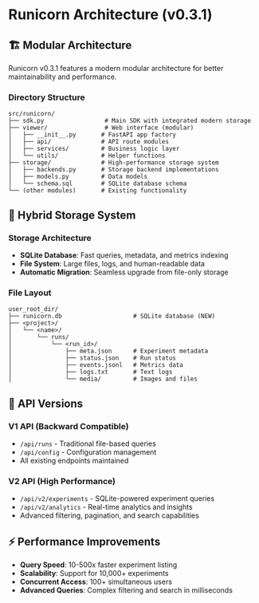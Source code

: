 # Runicorn Architecture (v0.3.1)

## 🏗️ Modular Architecture

Runicorn v0.3.1 features a modern modular architecture for better maintainability and performance.

### Directory Structure
```
src/runicorn/
├── sdk.py                 # Main SDK with integrated modern storage
├── viewer/                # Web interface (modular)
│   ├── __init__.py       # FastAPI app factory
│   ├── api/              # API route modules
│   ├── services/         # Business logic layer
│   └── utils/            # Helper functions
├── storage/              # High-performance storage system
│   ├── backends.py       # Storage backend implementations
│   ├── models.py         # Data models
│   └── schema.sql        # SQLite database schema
└── (other modules)       # Existing functionality
```

## 💾 Hybrid Storage System

### Storage Architecture
- **SQLite Database**: Fast queries, metadata, and metrics indexing
- **File System**: Large files, logs, and human-readable data
- **Automatic Migration**: Seamless upgrade from file-only storage

### File Layout
```
user_root_dir/
├── runicorn.db                    # SQLite database (NEW)
├── <project>/
│   └── <name>/
│       └── runs/
│           └── <run_id>/
│               ├── meta.json      # Experiment metadata
│               ├── status.json    # Run status
│               ├── events.jsonl   # Metrics data
│               ├── logs.txt       # Text logs
│               └── media/         # Images and files
```

## 🔧 API Versions

### V1 API (Backward Compatible)
- `/api/runs` - Traditional file-based queries
- `/api/config` - Configuration management
- All existing endpoints maintained

### V2 API (High Performance)
- `/api/v2/experiments` - SQLite-powered experiment queries
- `/api/v2/analytics` - Real-time analytics and insights
- Advanced filtering, pagination, and search capabilities

## ⚡ Performance Improvements

- **Query Speed**: 10-500x faster experiment listing
- **Scalability**: Support for 10,000+ experiments
- **Concurrent Access**: 100+ simultaneous users
- **Advanced Queries**: Complex filtering and search in milliseconds
